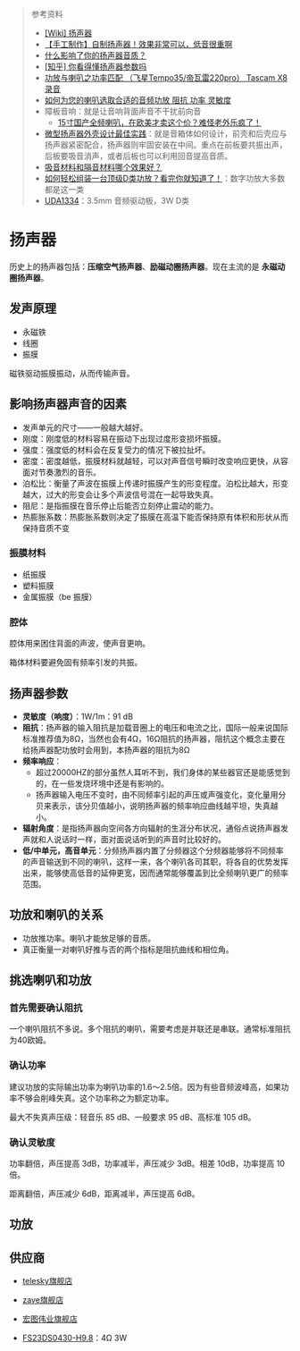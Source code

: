 > 参考资料
>
> - [[Wiki] 扬声器](https://zh.wikipedia.org/zh/%E6%8F%9A%E8%81%B2%E5%99%A8)
> - [【手工制作】自制扬声器！效果非常可以，低音很重啊](https://www.bilibili.com/video/BV1q4411b7eR/?spm_id_from=autoNext)
> - [什么影响了你的扬声器音质？](https://www.bilibili.com/video/BV1q4411b7eR/?spm_id_from=autoNext)
> - [[知乎] 你看得懂扬声器参数吗](https://zhuanlan.zhihu.com/p/163681452)
> - [功放与喇叭之功率匹配 （飞星Tempo35/帝瓦雷220pro） Tascam X8录音](https://www.bilibili.com/video/BV1J94y1Q7Cp?spm_id_from=333.337.search-card.all.click&vd_source=b736aa3d7f0fdf47b59ea3021dc810ab)
> - [如何为您的喇叭选取合适的音频功放 阻抗 功率 灵敏度](https://www.bilibili.com/video/BV18T41137Rh/?spm_id_from=333.788.recommend_more_video.2&vd_source=b736aa3d7f0fdf47b59ea3021dc810ab)
> - 障板音响：就是让音响背面声音不干扰前向音
>   - [15寸国产全频喇叭，在欧美才卖这个价？难怪老外乐疯了！](https://www.bilibili.com/video/BV1Zd4y1U7eo/?spm_id_from=autoNext&vd_source=b736aa3d7f0fdf47b59ea3021dc810ab)
> - [微型扬声器外壳设计最佳实践](https://www.digikey.cn/zh/articles/best-practices-for-designing-micro-speaker-enclosures?sc_lang=zh-sg)：就是音箱体如何设计，前壳和后壳应与扬声器紧密配合，扬声器则牢固安装在中间。重点在前板要共振出声，后板要吸音消声，或者后板也可以利用回音提高音质。
> - [吸音材料和隔音材料哪个效果好？](https://zhuanlan.zhihu.com/p/122350700)
> - [如何轻松组装一台顶级D类功放？看完你就知道了！](https://zhuanlan.zhihu.com/p/380176699)：数字功放大多数都是这一类
> - [UDA1334](https://www.adafruit.com/product/3678)：3.5mm 音频驱动板，3W D类

# 扬声器

历史上的扬声器包括：**压缩空气扬声器**、**励磁动圈扬声器**。现在主流的是 **永磁动圈扬声器**。



## 发声原理

- 永磁铁
- 线圈
- 振膜

磁铁驱动振膜振动，从而传输声音。



## 影响扬声器声音的因素

- 发声单元的尺寸——一般越大越好。
- 刚度：刚度低的材料容易在振动下出现过度形变损坏振膜。
- 强度：强度低的材料会在反复受力的情况下被拉扯坏。
- 密度：密度越低，振膜材料就越轻，可以对声音信号瞬时改变响应更快，从容面对节奏激烈的音乐。
- 泊松比：衡量了声波在振膜上传递时振膜产生的形变程度。泊松比越大，形变越大，过大的形变会让多个声波信号混在一起导致失真。
- 阻尼：是指振膜在音乐停止后能否立刻停止震动的能力。
- 热膨胀系数：热膨胀系数则决定了振膜在高温下能否保持原有体积和形状从而保持音质不变



### 振膜材料

- 纸振膜
- 塑料振膜
- 金属振膜（be 振膜）



### 腔体

腔体用来困住背面的声波，使声音更响。

箱体材料要避免固有频率引发的共振。



## 扬声器参数

- **灵敏度（响度）**：1W/1m：91 dB
- **阻抗**：扬声器的输入阻抗是加载音圈上的电压和电流之比，国际一般来说国际标准推荐值为8Ω，当然也会有4Ω，16Ω阻抗的扬声器，阻抗这个概念主要在给扬声器配功放时会用到，本扬声器的阻抗为8Ω
- **频率响应**：
  - 超过20000HZ的部分虽然人耳听不到，我们身体的某些器官还是能感觉到的，在一些发烧环境中还是有影响的。
  - 扬声器输入电压不变时，由不同频率引起的声压或声强变化，变化量用分贝来表示，该分贝值越小，说明扬声器的频率响应曲线越平坦，失真越小。
- **辐射角度**：是指扬声器向空间各方向辐射的生涯分布状况，通俗点说扬声器发声就和人说话时一样，面对面说话听到的声音时比较好的。
- **低/中单元，高音单元**：分频扬声器内置了分频器这个分频器能够将不同频率的声音输送到不同的喇叭，这样一来，各个喇叭各司其职，将各自的优势发挥出来，能够使高低音的延伸更宽，因而通常能够覆盖到比全频喇叭更广的频率范围。



## 功放和喇叭的关系

- 功放推功率。喇叭才能放足够的音质。
- 真正衡量一对喇叭好推与否的两个指标是阻抗曲线和相位角。



## 挑选喇叭和功放

### 首先需要确认阻抗

一个喇叭阻抗不多说。多个阻抗的喇叭，需要考虑是并联还是串联。通常标准阻抗为40欧姆。



### 确认功率

建议功放的实际输出功率为喇叭功率的1.6～2.5倍。因为有些音频波峰高，如果功率不够会削峰失真。这个功率称之为额定功率。

最大不失真声压级：轻音乐 85 dB、一般要求 95 dB、高标准 105 dB。



### 确认灵敏度

功率翻倍，声压提高 3dB，功率减半，声压减少 3dB。相差 10dB，功率提高 10倍。

距离翻倍，声压减少 6dB，距离减半，声压提高 6dB。



## 功放





## 供应商

- [telesky旗舰店](https://detail.tmall.com/item.htm?abbucket=19&id=536616543645&ns=1&skuId=4845347232054&spm=a230r.1.14.16.60587505akfuTF)
- [zave旗舰店](https://detail.tmall.com/item.htm?abbucket=19&id=614021859386&ns=1&skuId=4863526752575&spm=a230r.1.14.28.60587505akfuTF)
- [宏图伟业旗舰店](https://detail.tmall.com/item.htm?abbucket=19&id=619840152873&ns=1&skuId=4381070284418&spm=a230r.1.14.105.60587505akfuTF)

- [FS23DS0430-H9.8](https://atta.szlcsc.com/upload/public/pdf/source/20200909/C782106_1D186359F3BCA4D53A0A45BB45753781.pdf#page=1&view=fitH)：4Ω 3W

